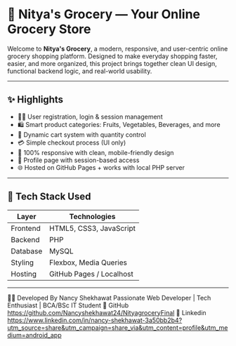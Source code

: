 # 🛒 Nitya's Grocery — Your Online Grocery Store

Welcome to **Nitya's Grocery**, a modern, responsive, and user-centric online grocery shopping platform. Designed to make everyday shopping faster, easier, and more organized, this project brings together clean UI design, functional backend logic, and real-world usability.

---

## ✨ Highlights

- 👩‍💻 User registration, login & session management
- 🛍️ Smart product categories: Fruits, Vegetables, Beverages, and more
- 🛒 Dynamic cart system with quantity control
- 💳 Simple checkout process (UI only)
- 📱 100% responsive with clean, mobile-friendly design
- 🔐 Profile page with session-based access
- 🌐 Hosted on GitHub Pages + works with local PHP server

---

## 🧰 Tech Stack Used

| Layer       | Technologies               |
|-------------|----------------------------|
| Frontend    | HTML5, CSS3, JavaScript    |
| Backend     | PHP                        |
| Database    | MySQL                      |
| Styling     | Flexbox, Media Queries     |
| Hosting     | GitHub Pages / Localhost   |

---

👩‍🎓 Developed By
Nancy Shekhawat
Passionate Web Developer | Tech Enthusiast | BCA/BSc IT Student
🔗 GitHub https://github.com/Nancyshekhawat24/NityagroceryFinal
🔗 Linkedin  https://www.linkedin.com/in/nancy-shekhawat-3a50bb2b4?utm_source=share&utm_campaign=share_via&utm_content=profile&utm_medium=android_app




